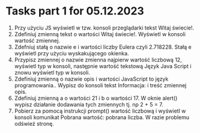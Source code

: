 # Tasks part 1 for 05.12.2023
1. Przy użyciu JS wyświetl w tzw. konsoli przeglądarki tekst Witaj świecie!.
2. Zdefiniuj zmienną tekst o wartości Witaj świecie!. Wyświetl w konsoli wartość zmiennej.
3. Zdefniuj stałą o nazwie e i wartości liczby Eulera czyli 2.718228. Stałą e wyświetl przy użyciu wyskakującego okienka.
4. Przypisz zmiennej o nazwie zmienna najpierw wartość liczbową 12, wyświetl typ w konsoli, następnie wartość tekstową Język Java Script i znowu wyświetl typ w konsoli.
5. Zdefiniuj zmienną o nazwie opis i wartości JavaScript to język programowania.. Wypisz do konsoli tekst Informacja: i treść zmiennej opis.
6. Zdefiniuj zmienną a o wartości 21 i b o wartości 17. W oknie alert() wypisz działanie dodawania tych zmiennych tj. np 2 + 5 = 7.
7. Pobierz za pomocą instrukcji prompt() wartość liczbową i wyświetl w konsoli komunikat Pobrana wartość: pobrana liczba. W razie problemu odśwież stronę.
